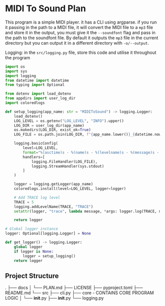# MIDI To Sound Plan

This program is a simple MIDI player. it has a CLI using argparse. if you run it passing in the path to a MIDI file, it will convert the MIDI file to a `mp3` file and store it in the output, you must give it the `--soundfont` flag and pass in the path to the soundfont file. By default it outputs the `mp3` file in the current directory but you can output it in a different directory with `-o/--output`.

Logging: in the `src/logging.py` file, store this code and utilise it throughout the program
```python
import os
import sys
import logging
from datetime import datetime
from typing import Optional

from dotenv import load_dotenv
from appdirs import user_log_dir
import coloredlogs

def setup_logging(app_name: str = "MIDIToSound") -> logging.Logger:
    load_dotenv()
    LOG_LEVEL = os.getenv("LOG_LEVEL", "INFO").upper()
    LOG_DIR = user_log_dir(app_name)
    os.makedirs(LOG_DIR, exist_ok=True)
    LOG_FILE = os.path.join(LOG_DIR, f"{app_name.lower()}_{datetime.now().strftime('%Y-%m-%d_%H-%M-%S')}.log")

    logging.basicConfig(
        level=LOG_LEVEL,
        format="%(asctime)s - %(name)s - %(levelname)s - %(message)s - [%(filename)s:%(lineno)d]",
        handlers=[
            logging.FileHandler(LOG_FILE),
            logging.StreamHandler(sys.stdout)
        ]
    )

    logger = logging.getLogger(app_name)
    coloredlogs.install(level=LOG_LEVEL, logger=logger)

    # Add TRACE log level
    TRACE = 5
    logging.addLevelName(TRACE, "TRACE")
    setattr(logger, "trace", lambda message, *args: logger.log(TRACE, message, *args))

    return logger

# Global logger instance
logger: Optional[logging.Logger] = None

def get_logger() -> logging.Logger:
    global logger
    if logger is None:
        logger = setup_logging()
    return logger
```

## Project Structure
.
├── docs
│   └── PLAN.md
├── LICENSE
├── pyproject.toml
├── README.md
└── src
    ├── cli.py
    ├── core - CONTAINS CORE PROGRAM LOGIC
    │   └── __init__.py
    ├── __init__.py
    └── logging.py